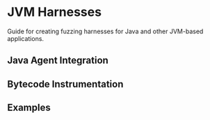 # JVM Harnesses

Guide for creating fuzzing harnesses for Java and other JVM-based applications.

## Java Agent Integration

## Bytecode Instrumentation

## Examples
